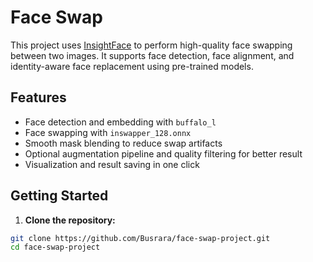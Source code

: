 # Face Swap 

This project uses [InsightFace](https://github.com/deepinsight/insightface) to perform high-quality face swapping between two images. It supports face detection, face alignment, and identity-aware face replacement using pre-trained models.

## Features

- Face detection and embedding with `buffalo_l`
- Face swapping with `inswapper_128.onnx`
- Smooth mask blending to reduce swap artifacts
- Optional augmentation pipeline and quality filtering for better result
- Visualization and result saving in one click

## Getting Started

1. **Clone the repository:**

```bash
git clone https://github.com/Busrara/face-swap-project.git
cd face-swap-project
